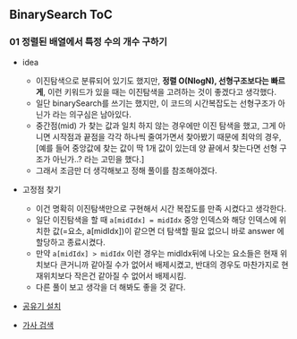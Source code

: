## BinarySearch ToC

### 01 정렬된 배열에서 특정 수의 개수 구하기

* idea
  * 이진탐색으로 분류되어 있기도 했지만, **정렬 O(NlogN), 선형구조보다는 빠르게**, 이런 키워드가 있을 때는 이진탐색을 고려하는 것이 좋겠다고 생각했다.
  * 일단 binarySearch를 쓰기는 했지만, 이 코드의 시간복잡도는 선형구조가 아닌가 라는 의구심은 남아있다.
  * 중간점(mid) 가 찾는 값과 일치 하지 않는 경우에만 이진 탐색을 했고, 
    그게 아니면 시작점과 끝점을 각각 하나씩 줄여가면서 찾아봤기 때문에 최악의 경우, 
    [예를 들어 중앙값에 찾는 값이 딱 1개 값이 있는데 양 끝에서 찾는다면 선형 구조가 아닌가..? 라는 고민을 했다.]
  * 그래서 조금만 더 생각해보고 정해 풀이를 참조해야겠다. 

* 고정점 찾기
  * 이건 명확히 이진탐색만으로 구현해서 시간 복잡도를 만족 시켰다고 생각한다.
  * 일단 이진탐색을 할 때 `a[midIdx] = midIdx` 중앙 인덱스와 해당 인덱스에 위치한 값(=요소, a[midIdx])이 같으면 더 탐색할 필요 없으니 바로 answer 에 할당하고 종료시켰다.
  * 만약 `a[midIdx] > midIdx` 이런 경우는  midIdx뒤에 나오는 요소들은 현재 위치보다 큰거니까 같아질 수가 없어서 배제시켰고, 반대의 경우도 마찬가지로 현재위치보다 작은건 같아질 수 없어서 배제시킴.
  * 다른 풀이 보고 생각을 더 해봐도 좋을 것 같다.
* [공유기 설치](https://www.acmicpc.net/problem/2110)
* [가사 검색](https://programmers.co.kr/learn/courses/30/lessons/60060)
